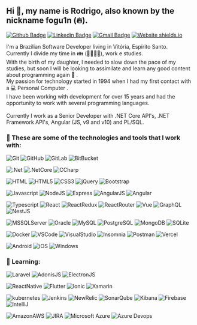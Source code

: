 ## Hi 👋, my name is Rodrigo, also known by the nickname fogu1n (:fire:).
[![Github Badge](https://img.shields.io/badge/-fogu1n-000?style=for-the-badge&logo=Github&logoColor=white&link=https://github.com/fogu1n)](https://github.com/fogu1n)
[![Linkedin Badge](https://img.shields.io/badge/-Rodrigo%20Agostini-0e76a8?style=for-the-badge&logo=Linkedin&logoColor=white&link=https://www.linkedin.com/in/rodrigo-agostini/)](https://www.linkedin.com/in/rodrigo-agostini) 
[![Gmail Badge](https://img.shields.io/badge/-dev.rodrigoribeiroagostini@gmail.com-EA4335?style=for-the-badge&logo=Gmail&logoColor=white&link=mailto:dev.rodrigoribeiroagostini@gmail.com)](mailto:dev.rodrigoribeiroagostini@gmail.com)
[![Website shields.io](https://img.shields.io/badge/Website-working%20on%20it-lightgrey?style=for-the-badge)](https://github.com/fogu1n)

I'm a Brazilian Software Developer living in Vitória, Espírito Santo.</br>
Currently I divide my time in :family: (:sparkling_heart::woman::baby::dog:), work e studies.</br>
With the birth of my daughter, I needed to slow down the pace of my studies, but soon I will be looking to assimilate and learn any good content about programming again :rocket: .</br>
My passion for technology started in 1994 when I had my first contact with a 💻 Personal Computer .</br>
I have been working with development for over 15 years and had the opportunity to work with several programming languages.</br>
</br>
Currently I work as a Senior Developer with .NET Core API's, .NET Framework API's, Angular (JS, v9 and v10) and PL/SQL.

### :triangular_flag_on_post: These are some of the technologies and tools that I work with:
![Git](https://img.shields.io/badge/-Git-black?style=for-the-badge&logo=git)
![GitHub](https://img.shields.io/badge/-GitHub-181717?style=for-the-badge&logo=github)
![GitLab](https://img.shields.io/badge/-GitLab-181717?style=for-the-badge&logo=gitlab)
![BitBucket](https://img.shields.io/badge/-BitBucket-181717?style=for-the-badge&logo=bitBucket)</br>

![.Net](https://img.shields.io/badge/Framework-5C2D91?style=for-the-badge&logo=.net&logoColor=white)
![.NetCore](https://img.shields.io/badge/Core-5C2D91?style=for-the-badge&logo=.net&logoColor=white)
![CCharp](https://img.shields.io/badge/C%23-239120?style=for-the-badge&logo=c-sharp&logoColor=white)</br>

![HTML](https://img.shields.io/badge/HTML-239120?style=for-the-badge&logo=html5&logoColor=white)
![HTML5](https://img.shields.io/badge/HTML5-E34F26?style=for-the-badge&logo=html5&logoColor=white)
![CSS3](https://img.shields.io/badge/CSS3-1572B6?style=for-the-badge&logo=css3&logoColor=white)
![jQuery](https://img.shields.io/badge/jQuery-0769AD?style=for-the-badge&logo=jquery&logoColor=white)
![Bootstrap](https://img.shields.io/badge/Bootstrap-563D7C?style=for-the-badge&logo=bootstrap&logoColor=white)</br>

![Javascript](https://img.shields.io/badge/JavaScript-323330?style=for-the-badge&logo=javascript&logoColor=F7DF1E)
![NodeJS](https://img.shields.io/badge/Node-43853D?style=for-the-badge&logo=node.js&logoColor=white)
![Express](https://img.shields.io/badge/ExpressJS-404D59?style=for-the-badge&logo=express&logoColor=white)
![AngularJS](https://img.shields.io/badge/AngularJS-E23237?style=for-the-badge&logo=angularjs&logoColor=white)
![Angular](https://img.shields.io/badge/Angular-DD0031?style=for-the-badge&logo=angular&logoColor=white)</br>

![Typescript](https://img.shields.io/badge/TypeScript-007ACC?style=for-the-badge&logo=typescript&logoColor=white)
![React](https://img.shields.io/badge/React-20232A?style=for-the-badge&logo=react&logoColor=61DAFB)
![ReactRedux](https://img.shields.io/badge/Redux-593D88?style=for-the-badge&logo=redux&logoColor=white)
![ReactRouter](https://img.shields.io/badge/React_Router-CA4245?style=for-the-badge&logo=react-router&logoColor=white)
![Vue](https://img.shields.io/badge/Vue.js-35495E?style=for-the-badge&logo=vue.js&logoColor=4FC08D)
![GraphQL](https://img.shields.io/badge/GraphQL-E10098?style=for-the-badge&logo=GraphQL&logoColor=white)
![NestJS](https://img.shields.io/badge/-NestJS-E0234E?style=for-the-badge&logo=nestjs&logoColor=white)</br>

![MSSQLServer](https://img.shields.io/badge/-SQL%20Server-CC2927?style=for-the-badge&logo=microsoft-sql-server&logoColor=white)
![Oracle](https://img.shields.io/badge/-Oracle-F80000?style=for-the-badge&logo=oracle&logoColor=white)
![MySQL](https://img.shields.io/badge/MySQL-4479A1?style=for-the-badge&logo=mysql&logoColor=white)
![PostgreSQL](https://img.shields.io/badge/PostgreSQL-316192?style=for-the-badge&logo=postgresql&logoColor=white)
![MongoDB](https://img.shields.io/badge/MongoDB-4EA94B?style=for-the-badge&logo=mongodb&logoColor=white)
![SQLite](https://img.shields.io/badge/SQLite-07405E?style=for-the-badge&logo=sqlite&logoColor=white)</br>

![Docker](https://img.shields.io/badge/Docker-2496ED?style=for-the-badge&logo=Docker&logoColor=white)
![VSCode](https://img.shields.io/badge/-VSCode-007ACC?style=for-the-badge&logo=visual-studio-code&logoColor=white)
![VisualStudio](https://img.shields.io/badge/-Visual_Studio-5C2D91?style=for-the-badge&logo=visual-studio&logoColor=white)
![Insomnia](https://img.shields.io/badge/-Insomnia-5849BE?style=for-the-badge&logo=insomnia&logoColor=white)
![Postman](https://img.shields.io/badge/-Postman-FF6C37?style=for-the-badge&logo=postman&logoColor=white)
![Vercel](https://img.shields.io/badge/-Vercel-000000?style=for-the-badge&logo=vercel&logoColor=white)</br>

![Android](https://img.shields.io/badge/Android-3DDC84?style=for-the-badge&logo=android&logoColor=white)
![iOS](https://img.shields.io/badge/iOS-000000?style=for-the-badge&logo=ios&logoColor=white)
![Windows](https://img.shields.io/badge/Windows-0078D6?style=for-the-badge&logo=windows&logoColor=white)</br>

### :beginner: Learning:
![Laravel](https://img.shields.io/badge/Laravel-FF2D20?style=for-the-badge&logo=laravel&logoColor=61DAFB)
![AdonisJS](https://img.shields.io/badge/AdonisJS-220052?style=for-the-badge&logo=adonisjs&logoColor=61DAFB)
![ElectronJS](https://img.shields.io/badge/ElectronJS-47848F?style=for-the-badge&logo=electron&logoColor=61DAFB)</br>

![ReactNative](https://img.shields.io/badge/React_Native-20232A?style=for-the-badge&logo=react&logoColor=61DAFB)
![Flutter](https://img.shields.io/badge/Flutter-02569B?style=for-the-badge&logo=flutter&logoColor=61DAFB)
![Ionic](https://img.shields.io/badge/Ionic-3880FF?style=for-the-badge&logo=Ionic&logoColor=61DAFB)
![Xamarin](https://img.shields.io/badge/Xamarin-3498DB?style=for-the-badge&logo=xamarin&logoColor=white)</br>

![kubernetes](https://img.shields.io/badge/kubernetes-326CE5?style=for-the-badge&logo=kubernetes&logoColor=white)
![Jenkins](https://img.shields.io/badge/Jenkins-D24939?style=for-the-badge&logo=jenkins&logoColor=white)
![NewRelic](https://img.shields.io/badge/newrelic-008C99?style=for-the-badge&logo=new-relic&logoColor=white)
![SonarQube](https://img.shields.io/badge/SonarQube-4E9BCD?style=for-the-badge&logo=SonarQube&logoColor=white)
![Kibana](https://img.shields.io/badge/Kibana-005571?style=for-the-badge&logo=Kibana&logoColor=white)
![Firebase](https://img.shields.io/badge/Firebase-FFCA28?style=for-the-badge&logo=firebase&logoColor=white)
![IntelliJ](https://img.shields.io/badge/-IntelliJ%20IDEA-black?style=for-the-badge&logo=intellij-idea&logoColor=white)

![AmazonAWS](https://img.shields.io/badge/Amazon_AWS-232F3E?style=for-the-badge&logo=amazon-aws&logoColor=white)
![JIRA](https://img.shields.io/badge/-JIRA-0052CC?style=for-the-badge&logo=jira)
![Microsoft Azure](https://img.shields.io/badge/Microsoft%20Azure-0089D6?style=for-the-badge&logo=microsoft-azure&logoColor=white)
![Azure Devops](https://img.shields.io/badge/Azure_Devops-0078D7?style=for-the-badge&logo=azuredevops&logoColor=white)</br>

<!--
https://simpleicons.org/?q=dot
https://github.com/alexandresanlim/Badges4-README.md-Profile
https://encycolorpedia.pt/0e76a8
https://www.schemecolor.com/gmail-logo-colors.php

- [Courses](https://www.treinaweb.com.br/cursos-online?q=fagner+pinheiro) 👨🏼‍🏫 - It's are technical courses on many technologies, such as Django, Flask, Python, Kotlin, Flutter, Dart, Git and more
- [Blog](https://www.treinaweb.com.br/blog/author/fagner-pinheiro/) ✍🏼 - I'm write about many things.
- [Website](https://fagnerpsantos.dev/) 💻 - Working on it.

**fogu1n/fogu1n** is a ✨ _special_ ✨ repository because its `README.md` (this file) appears on your GitHub profile.
Here are some ideas to get you started:
- 🔭 I’m currently working on ...
- 🌱 I’m currently learning ...
- 👯 I’m looking to collaborate on ...
- 🤔 I’m looking for help with ...
- 💬 Ask me about ...
- 📫 How to reach me: ...
- 😄 Pronouns: ...
- ⚡ Fun fact: ...
:trophy:
:dart:
:mortar_board:
https://gist.github.com/rxaviers/7360908

## ⚡ Technologies


-->
